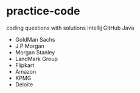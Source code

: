 # practice-code

coding questions with solutions 
Intellij 
GitHub
Java

*  GoldMan Sachs 
*  J P Morgan 
*  Morgan Stanley
*  LandMark Group 
*  Flipkart 
*  Amazon 
*  KPMG 
*  Deloite 
